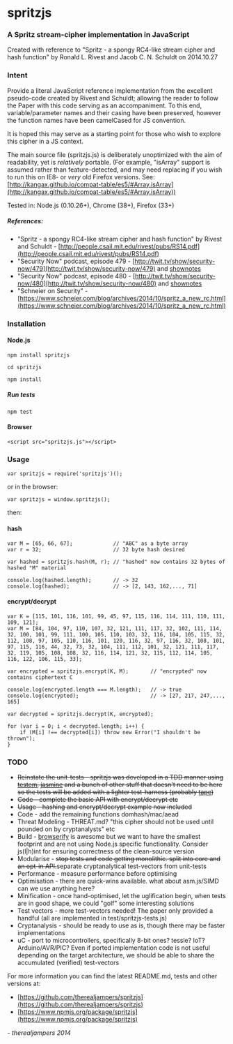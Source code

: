 # spritzjs

### A Spritz stream-cipher implementation in JavaScript

Created with reference to "Spritz - a spongy RC4-like stream cipher and hash function"
by Ronald L. Rivest and Jacob C. N. Schuldt on 2014.10.27

### Intent
Provide a literal JavaScript reference implementation from the excellent pseudo-code
created by Rivest and Schuldt; allowing the reader to follow the Paper with this code
serving as an accompaniment. To this end, variable/parameter names and their casing have
been preserved, however the function names have been camelCased for JS convention.

It is hoped this may serve as a starting point for those who wish to explore this cipher
in a JS context.

The main source file (spritzjs.js) is deliberately unoptimized with the aim of readability,
yet is *relatively* portable. (For example, "isArray" support is assumed rather than feature-detected, and may need replacing if you wish to run this on IE8- or *very* old
Firefox versions.
See: [http://kangax.github.io/compat-table/es5/#Array.isArray](http://kangax.github.io/compat-table/es5/#Array.isArray))

Tested in: Node.js (0.10.26+), Chrome (38+), Firefox (33+)

##### References:

- "Spritz - a spongy RC4-like stream cipher and hash function"
 by Rivest and Schuldt - [http://people.csail.mit.edu/rivest/pubs/RS14.pdf](http://people.csail.mit.edu/rivest/pubs/RS14.pdf)
- "Security Now" podcast, episode 479 - [http://twit.tv/show/security-now/479](http://twit.tv/show/security-now/479) and [shownotes](https://www.grc.com/sn/SN-479-Notes.pdf)
- "Security Now" podcast, episode 480 - [http://twit.tv/show/security-now/480](http://twit.tv/show/security-now/480) and [shownotes](https://www.grc.com/sn/SN-480-Notes.pdf)
- "Schneier on Security" - [https://www.schneier.com/blog/archives/2014/10/spritz_a_new_rc.html](https://www.schneier.com/blog/archives/2014/10/spritz_a_new_rc.html)


### Installation

#### Node.js

	npm install spritzjs

	cd spritzjs

	npm install

##### Run tests

	npm test

#### Browser

	<script src="spritzjs.js"></script>

### Usage

	var spritzjs = require('spritzjs')();

or in the browser:

	var spritzjs = window.spritzjs();

then:

#### hash
	var M = [65, 66, 67];             // "ABC" as a byte array
	var r = 32;                       // 32 byte hash desired

	var hashed = spritzjs.hash(M, r); // "hashed" now contains 32 bytes of hashed "M" material

	console.log(hashed.length);       // -> 32
	console.log(hashed);              // -> [2, 143, 162,..., 71]

#### encrypt/decrypt

	var K = [115, 101, 116, 101, 99, 45, 97, 115, 116, 114, 111, 110, 111, 109, 121];
	var M = [84, 104, 97, 110, 107, 32, 121, 111, 117, 32, 102, 111, 114, 32, 100, 101, 99, 111, 100, 105, 110, 103, 32, 116, 104, 105, 115, 32, 112, 108, 97, 105, 110, 116, 101, 120, 116, 32, 97, 116, 32, 108, 101, 97, 115, 116, 44, 32, 73, 32, 104, 111, 112, 101, 32, 121, 111, 117, 32, 119, 105, 108, 108, 32, 116, 114, 121, 32, 115, 112, 114, 105, 116, 122, 106, 115, 33];

	var encrypted = spritzjs.encrypt(K, M);       // "encrypted" now contains ciphertext C

	console.log(encrypted.length === M.length);   // -> true
	console.log(encrypted);	                      // -> [27, 217, 247,..., 165]

	var decrypted = spritzjs.decrypt(K, encrypted);

	for (var i = 0; i < decrypted.length; i++) {
		if (M[i] !== decrypted[i]) throw new Error("I shouldn't be thrown");
	}

### TODO

- <strike>Reinstate the unit-tests - spritzjs was developed in a TDD manner using [testem](https://www.npmjs.org/package/testem), [jasmine](https://www.npmjs.org/package/jasmine) and a bunch of other stuff that doesn't need to be here so the tests will be added with a lighter test-harness (probably [tape](https://www.npmjs.org/package/tape))</strike>
- <strike>Code - complete the basic API with encrypt/decrypt etc</strike>
- <strike>Usage - hashing and encrypt/decrypt example now included</strike>
- Code - add the remaining functions domhash/mac/aead
- Threat Modeling - THREAT.md? "this cipher should not be used until pounded on by cryptanalysts" etc
- Build - [browserify](https://www.npmjs.org/package/browserify) is awesome but we want to have the smallest footprint and are not using Node.js specific functionality. Consider js(l|h)int for ensuring correctness of the clean-source version
- Modularise - <strike>stop tests and code getting monolithic. split into core and an opt-in API.</strike>separate cryptanalytical test-vectors from unit-tests
- Performance - measure performance before optimising
- Optimisation - there are quick-wins available. what about asm.js/SIMD can we use anything here?
- Minification - once hand-optimised, let the uglification begin, when tests are in good shape, we could "golf" some interesting solutions
- Test vectors - more test-vectors needed! The paper only provided a handful (all are implemented in test/spritzjs-tests.js)
- Cryptanalysis - should be ready to use as is, though there may be faster implementations
- uC - port to microcontrollers, specifically 8-bit ones? tessle? IoT? Arduino/AVR/PIC? Even if ported implementation code is not useful depending on the target architecture, we should be able to share the accumulated (verified) test-vectors

For more information you can find the latest README.md, tests and other versions at:

- [https://github.com/therealjampers/spritzjs](https://github.com/therealjampers/spritzjs)
- [https://www.npmjs.org/package/spritzjs](https://www.npmjs.org/package/spritzjs)

*- therealjampers 2014*
